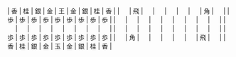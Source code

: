 | 香 | 桂 | 銀 | 金 | 王 | 金 | 銀 | 桂 | 香 |
| 　 | 飛 | 　 | 　 | 　 | 　 | 　 | 角 | 　 |
| 歩 | 歩 | 歩 | 歩 | 歩 | 歩 | 歩 | 歩 | 歩 |
| 　 | 　 | 　 | 　 | 　 | 　 | 　 | 　 | 　 |
| 　 | 　 | 　 | 　 | 　 | 　 | 　 | 　 | 　 |
| 　 | 　 | 　 | 　 | 　 | 　 | 　 | 　 | 　 |
| 歩 | 歩 | 歩 | 歩 | 歩 | 歩 | 歩 | 歩 | 歩 |
| 　 | 角 | 　 | 　 | 　 | 　 | 　 | 飛 | 　 |
| 香 | 桂 | 銀 | 金 | 玉 | 金 | 銀 | 桂 | 香 |